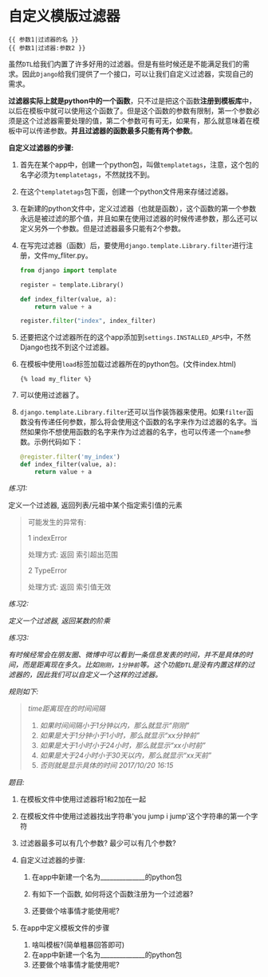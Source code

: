 # 自定义模版过滤器

``````django
{{ 参数1|过滤器的名 }}
{{ 参数1|过滤器:参数2 }}
``````

虽然`DTL`给我们内置了许多好用的过滤器。但是有些时候还是不能满足我们的需求。因此`Django`给我们提供了一个接口，可以让我们自定义过滤器，实现自己的需求。

**过滤器实际上就是python中的一个函数**，只不过是把这个函数**注册到模板库**中，以后在模板中就可以使用这个函数了。但是这个函数的参数有限制，第一个参数必须是这个过滤器需要处理的值，第二个参数可有可无，如果有，那么就意味着在模板中可以传递参数。**并且过滤器的函数最多只能有两个参数**。

**自定义过滤器的步骤:**

1. 首先在某个app中，创建一个python包，叫做`templatetags`，注意，这个包的名字必须为`templatetags`，不然就找不到。

2. 在这个`templatetags`包下面，创建一个python文件用来存储过滤器。

3. 在新建的python文件中，定义过滤器（也就是函数），这个函数的第一个参数永远是被过滤的那个值，并且如果在使用过滤器的时候传递参数，那么还可以定义另外一个参数。但是过滤器最多只能有2个参数。

4. 在写完过滤器（函数）后，要使用`django.template.Library.filter`进行注册，文件my_fliter.py。

    ``````python
    from django import template
    
    register = template.Library()
    
    def index_filter(value, a):
        return value + a
    
    register.filter("index", index_filter)
    ``````

5. 还要把这个过滤器所在的这个app添加到`settings.INSTALLED_APS`中，不然Django也找不到这个过滤器。

6. 在模板中使用`load`标签加载过滤器所在的python包。(文件index.html)

    ```
    {% load my_fliter %}
    ```

7. 可以使用过滤器了。

8. `django.template.Library.filter`还可以当作装饰器来使用。如果`filter`函数没有传递任何参数，那么将会使用这个函数的名字来作为过滤器的名字。当然如果你不想使用函数的名字来作为过滤器的名字，也可以传递一个`name`参数。示例代码如下：
    ```python
    @register.filter('my_index')
    def index_filter(value, a):
        return value + a
    ```



*练习1:*

定义一个过滤器, 返回列表/元祖中某个指定索引值的元素

> 可能发生的异常有:
>
>  1 indexError  
>
> 处理方式: 返回 索引超出范围
>
>  2 TypeError
>
> 处理方式: 返回 索引值无效

*练习2:*

*定义一个过滤器, 返回某数的阶乘*

*练习3:*

*有时候经常会在朋友圈、微博中可以看到一条信息发表的时间，并不是具体的时间，而是距离现在多久。比如`刚刚`，`1分钟前`等。这个功能`DTL`是没有内置这样的过滤器的，因此我们可以自定义一个这样的过滤器。*

*规则如下:*

> *time距离现在的时间间隔*
>
> 1. *如果时间间隔小于1分钟以内，那么就显示“刚刚”*
> 2. *如果是大于1分钟小于1小时，那么就显示“xx分钟前”*
> 3. *如果是大于1小时小于24小时，那么就显示“xx小时前”*
> 4. *如果是大于24小时小于30天以内，那么就显示“xx天前”*
> 5. *否则就是显示具体的时间 2017/10/20 16:15*

*题目:*

1. 在模板文件中使用过滤器将1和2加在一起

1. 在模板文件中使用过滤器找出字符串'you jump i jump'这个字符串的第一个字符

1. 过滤器最多可以有几个参数? 最少可以有几个参数?

2. 自定义过滤器的步骤:

   1. 在app中新建一个名为______________的python包

   2. 有如下一个函数, 如何将这个函数注册为一个过滤器?

      

   3. 还要做个啥事情才能使用呢?

3. 在app中定义模板文件的步骤

   1. 啥叫模板?(简单粗暴回答即可)
   2. 在app中新建一个名为______________的python包
   3. 还要做个啥事情才能使用呢?

